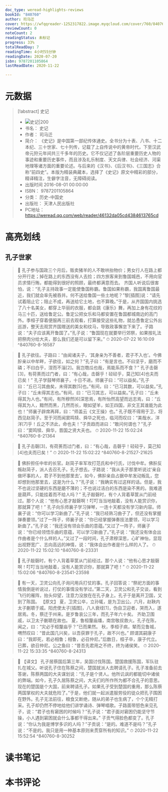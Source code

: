 ```yaml
---
doc_type: weread-highlights-reviews
bookId: "840760"
author: 司马迁
cover: https://wfqqreader-1252317822.image.myqcloud.com/cover/760/840760/t7_840760.jpg
reviewCount: 0
noteCount: 2
readingStatus: 未标记
progress: 33%
totalReadDay: 7
readingTime: 4小时55分钟
readingDate: 2020-07-20
isbn: 9787201105864
lastReadDate: 2020-11-22

---
```

# 元数据
> [!abstract] 史记
> - ![ 史记|200](https://wfqqreader-1252317822.image.myqcloud.com/cover/760/840760/t7_840760.jpg)
> - 书名： 史记
> - 作者： 司马迁
> - 简介： 《史记》是中国第一部纪传体通史。全书分为十表、八书、十二本纪、三十世家、七十列传，记载了上自传说中的黄帝时代，下至汉武帝元狩元年间共三千多年的历史。它不仅记述了各阶层重要历史人物的事迹和重要历史事件，而且涉及礼乐制度、天文兵律、社会经济、河渠地理等诸方面的重要论述。与后来的《汉书》、《后汉书》、《三国志》合称“前四史”。本版为精装典藏本，选择了《史记》原文中精彩的部分，精译精注，生僻字注音，无障碍阅读。
> - 出版时间 2016-08-01 00:00:00
> - ISBN： 9787201105864
> - 分类： 历史-中国史
> - 出版社： 天津人民出版社
> - PC地址：https://weread.qq.com/web/reader/46132da05cd4384613765cd

# 高亮划线

## 孔子世家

> 📌 孔子参与国政三个月后，贩卖猪羊的人不敢哄抬物价；男女行人在路上都分开行走；掉在路上的东西没有人去捡；四方旅客来到鲁国城邑，不用向官员求情行贿，都能得到很好的照顾，最终都满意而去。
齐国人听说后很害怕，说：“孔子主持政事一定能使鲁国称霸。鲁国如果称霸，我国离鲁国最近，我们就会率先被吞并。何不送给鲁国一些土地呢？”黎[插图]说：“请先试着阻止它；阻止不成，再送给它土地，也不算晚。”于是，从齐国国内挑选了八十名美女，都穿上华丽的衣服，都会跳《康乐》舞，再加上身有花纹的马三十匹，送给鲁定公。鲁定公把女乐和马都安置在鲁国都城南边的高门外。季桓子穿着便服再三前去观看，打算接受这些礼物，就怂恿鲁定公外出巡游，整天去观赏齐国赠送的美女和纹马，导致政事懈怠下来了。子路说：“夫子应该离开鲁国了。”孔子说：“鲁国现在就要举行郊祭，如果按礼法把祭肉分给大夫，那么我们还是可以留下来。” 
> ⏱ 2020-07-22 16:10:09 ^840760-8-16587

> 📌 孔子欲往。子路曰：“由闻诸夫子，‘其身亲为不善者，君子不入也’。今佛肸亲以中牟畔，子欲往，如之何？”孔子曰：“有是言也。不曰坚乎，磨而不磷；不曰白乎，涅而不淄[2]。我岂匏瓜也哉，焉能系而不食？”
孔子击磬[3]，有荷蒉而过门者，曰：“有心哉，击磬乎！硁硁乎，莫己知[4]也夫而已矣！”
孔子学鼓琴师襄子，十日不进。师襄子曰：“可以益矣。”孔子曰：“丘已习其曲矣，未得其数[5]也。”有间，曰：“已习其数，可以益矣。”孔子曰：“丘未得其志也。”有间，曰：“已习其志，可以益矣。”孔子曰：“丘未得其为人也。”有间，有所穆然[6]深思焉，有所怡然高望而远志焉，曰：“丘得其为人，黯然而黑，几然而长，眼如望羊，如王四国，非文王其谁能为此也！”师襄子辟席再拜，曰：“师盖云《文王操》也。”
孔子既不得用于卫，将西见赵简子。至于河而闻窦鸣犊、舜华之死也，临河而叹曰：“美哉水，洋洋[7]乎！丘之不济此，命也夫！”子贡趋而进曰：“敢问何谓也？”孔子曰：“窦鸣犊、舜华，晋国之贤大夫也。 
> ⏱ 2020-11-22 15:02:24 ^840760-8-21364

> 📌 孔子击磬[3]，有荷蒉而过门者，曰：“有心哉，击磬乎！硁硁乎，莫己知[4]也夫而已矣！” 
> ⏱ 2020-11-22 15:02:22 ^840760-8-21527-21625

> 📌 佛肸担任中牟的长官。赵简子率军攻打范氏和中行氏，讨伐中牟。佛肸反叛赵简子，派人去召孔子。孔子想去。子路说：“我从夫子那里听说过‘亲自做坏事的人，君子不到他那里去’。如今，佛肸亲自占据中牟发动叛乱，您却想到他那里去，这是为什么？”孔子说：“我确实有过这样的话。但是，我不也说过坚硬的东西是磨不薄的；不也说过洁白的东西是染不黑的。我难道是葫芦，只能挂着而不给人吗？”
孔子敲磬时，有个人背着草筐从门前经过。那个人说：“他有心思才敲磬啊！叮叮当当地敲着，没有人能赏识你，那就算了吧！”
孔子向乐师襄子学习弹琴，一连十天都没有学习新内容。师襄子说：“你可以学习新曲了。”孔子说：“我已经熟习曲子了，但还没有掌握弹奏要领。”过了一阵子，师襄子说：“你已经掌握弹奏技法要领，可以学习新曲了。”孔子说：“我还没有领会乐曲的意蕴。”又过了一阵子，师襄子说：“你已经领悟乐曲的意蕴，可以学习新曲了。”孔子说：“我还没有体会出作曲者是个什么样的人。”又过了一段时间，孔子肃穆深思，心旷神怡，显现出视野宽广、志向高远的神情，说：“我体会出作者是什么样的人了。 
> ⏱ 2020-11-22 15:02:10 ^840760-8-23331

> 📌 孔子敲磬时，有个人背着草筐从门前经过。那个人说：“他有心思才敲磬啊！叮叮当当地敲着，没有人能赏识你，那就算了吧！” 
> ⏱ 2020-11-22 15:02:06 ^840760-8-23541-23598

> 📌 有一天，卫灵公向孔子询问用兵打仗的事。孔子回答说：“祭祀方面的事情我倒是听说过，打仗的事情没有学过。”第二天，卫灵公和孔子交谈，看到飞行的雁阵，抬头仰望，注意力没放在在孔子身上。孔子于是离开卫国，又到了陈国。
【原文】
夏，卫灵公卒，立孙辄，是为卫出公。六月，赵鞅内太子蒯聩于戚。阳虎使太子[插图]，八人衰绖[1]，伪自卫迎者，哭而入，遂居焉。冬，蔡迁于州来。是岁鲁哀公三年，而孔子年六十矣。
齐助卫围戚，以卫太子蒯聩在故也。
夏，鲁桓釐庙燔，南宫敬叔救火。孔子在陈，闻之，曰：“灾必于桓釐庙乎？”已而果然。
秋，季桓子病，辇而见鲁城，喟然叹曰：“昔此国几兴矣，以吾获罪于孔子，故不兴也。”
顾谓其嗣康子曰：“我即死，若必相鲁；相鲁，必召仲尼。”后数日，桓子卒，康子代立。已葬，欲召仲尼。公之鱼曰：“昔吾先君用之不终，终为诸侯笑。 
> ⏱ 2020-11-22 15:33:35 ^840760-8-24313

> 📌 【译文】
孔子居蔡国后第三年，吴国讨伐陈国。楚国救援陈国，军队驻扎在城父。听说孔子住在陈蔡之间，楚国就派人去聘请孔子。孔子准备前去答谢，陈蔡两国的大夫谋划说：“孔子是个贤人。他所讥讽的都能切中诸侯的弊端。如今，孔子久居陈蔡之间，大夫们的所作所为都不合孔子的意思。现在的楚国是个大国，前来聘请孔子。如果孔子受到楚国的重用，那么陈蔡两国掌权的大夫就危险了。”于是，他们就一起派遣服劳役的徒众把孔子围困在野外。孔子无法前往，粮食又断绝，随从的弟子也生病了，个个无精打采。孔子却仍然不停地给他们讲学诵诗、弹琴唱歌。子路面带怒色来见孔子，说：“君子也有窘困的时候吗？”孔子说：“君子面对窘困仍能坚守节操，小人遇到窘困就会什么事都干得出来。”
子贡气得脸色都变了。孔子说：“你认为我是博学多识的人吗？”子贡说：“是的。难道不是吗？”孔子说：“不是的。我只是用一种基本原则来贯穿所有的知识。” 
> ⏱ 2020-11-22 15:52:54 ^840760-8-30252

# 读书笔记

# 本书评论
